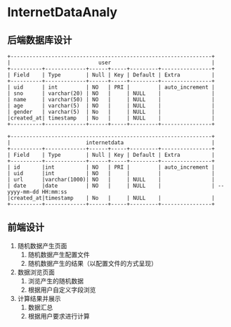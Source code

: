 # InternetDataAnaly

## 后端数据库设计

    +----------------------------------------------------------------+
    |                            user                                |
    +----------+-------------+------+-----+---------+----------------+
    | Field    | Type        | Null | Key | Default | Extra          |
    +----------+-------------+------+-----+---------+----------------+
    | uid      | int         | NO   | PRI |         | auto_increment |
    | sno      | varchar(20) | NO   |     | NULL    |                |    
    | name     | varchar(50) | NO   |     | NULL    |                |
    | age      | varchar(5)  | NO   |     | NULL    |                |
    | gender   | varchar(5)  | No   |     | NULL    |                |
    |created_at| timestamp   | No   |     | NULL    |                |
    +----------+-------------+------+-----+---------+----------------+
    
    +----------------------------------------------------------------+
    |                        internetdata                            |
    +----------+-------------+------+-----+---------+----------------+
    | Field    | Type        | Null | Key | Default | Extra          |
    +----------+-------------+------+-----+---------+----------------+
    | id       |int          | NO   | PRI |         | auto_increment |
    | uid      |int          | NO   |     |         |                |
    | url      |varchar(1000)| NO   |     | NULL    |                |    
    | date     |date         | NO   |     | NULL    |                | -- yyyy-mm-dd HH:mm:ss
    |created_at|timestamp    | No   |     | NULL    |                |
    +----------+-------------+------+-----+---------+----------------+
    

## 前端设计

1. 随机数据产生页面
    1. 随机数据产生配置文件
    2. 随机数据产生的结果（以配置文件的方式呈现）
2. 数据浏览页面
    1. 浏览产生的随机数据
    2. 根据用户自定义字段浏览
3. 计算结果并展示
    1. 数据汇总
    2. 根据用户要求进行计算
